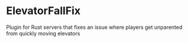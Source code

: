 # ElevatorFallFix
Plugin for Rust servers that fixes an issue where players get unparented from quickly moving elevators
